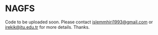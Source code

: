 # NAGFS
Code to be uploaded soon. Please contact islemmhiri1993@gmail.com or irekik@itu.edu.tr for more details. Thanks.
